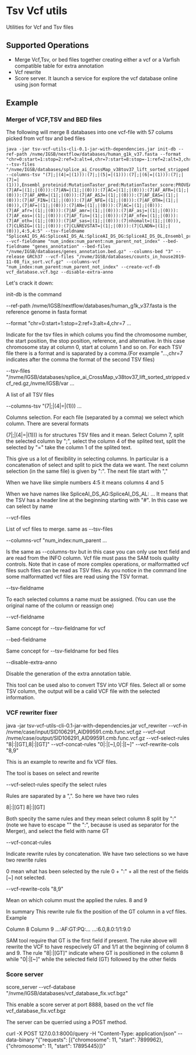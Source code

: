 # Tsv Vcf utils

Utilities for Vcf and Tsv files

## Supported Operations

- Merge Vcf,Tsv, or bed files together creating either a vcf or a Varfish compatible table for extra annotation
- Vcf rewrite
- Score server. It launch a service for explore the vcf database online using json format

## Example

### Merger of VCF,TSV and BED files

The following will merge 8 databases into one vcf-file with 57 colums picked from vcf tsv and bed files

```
java -jar tsv-vcf-utils-cli-0.1-jar-with-dependencies.jar init-db --ref-path /nvme/IGSB/nextflow/databases/human_g1k_v37.fasta --format "chr=0:start=1:stop=2:ref=3:alt=4,chr=7:start=8:stop=-1:ref=2:alt=3,chr=0:start=1:stop=-1:ref=3:alt=4,chr=0:start=1:stop=-1:ref=3:alt=4,chr=0:start=1:stop=-1:ref=3:alt=4,chr=0:start=1:stop=-1:ref=2:alt=3,chr=0:start=1:stop=-1:ref=2:alt=3" --tsv-files "/nvme/IGSB/databases/splice_ai_CrossMap_v38tov37_lift_sorted_stripped.vcf_red.gz,/nvme/IGSB/databases/dbNSFP4.1a_test_sorted.gz,/nvme/IGSB/databases/gnomad.genomes.r2.0.1.sites.noVEP.vcf_test.gz,/nvme/IGSB/databases/gnomad.exomes.r2.1.1.sites.vcf_red.bgz,/nvme/IGSB/databases/clinvar.vcf_red.gz,/nvme/IGSB/databases/InDels.tsv_red.gz,/nvme/IGSB/databases/whole_genome_SNVs.tsv_red.gz" --columns-tsv "(7|;|(4|=|(1))):(7|;|(5|=|(1))):(7|;|(6|=|(1))):(7|;|(7|=|(1))),Ensembl_proteinid:MutationTaster_pred:MutationTaster_score:PROVEAN_pred:PROVEAN_score:PrimateAI_pred:PrimateAI_score:Polyphen2_HVAR_pred:SIFT_pred:UK10K_AF:REVEL_score:REVEL_rankscore:phyloP100way_vertebrate:phyloP100way_vertebrate_rankscore:phastCons100way_vertebrate:phastCons100way_vertebrate_rankscore:BayesDel_noAF_score:BayesDel_noAF_pred:gnomAD_genomes_AC:gnomAD_genomes_nhomalt,(7|AF=|(1|;|(0))):(7|AN=|(1|;|(0))):(7|AC=|(1|;|(0))):(7|AF_AFR=|(1|;|(0))):(7|AF_AMR=|(1|;|(0))):(7|AF_ASJ=|(1|;|(0))):(7|AF_EAS=|(1|;|(0))):(7|AF_FIN=|(1|;|(0))):(7|AF_NFE=|(1|;|(0))):(7|AF_OTH=|(1|;|(0))),(7|AF=|(1|;|(0))):(7|AN=|(1|;|(0))):(7|AC=|(1|;|(0))):(7|AF_afr=|(1|;|(0))):(7|AF_amr=|(1|;|(0))):(7|AF_asj=|(1|;|(0))):(7|AF_eas=|(1|;|(0))):(7|AF_fin=|(1|;|(0))):(7|AF_nfe=|(1|;|(0))):(7|AF_oth=|(1|;|(0))):(7|AF_sas=|(1|;|(0))):(7|nhomalt=|(1|;|(0))),(7|CLNSIG=|(1|;|(0))):(7|CLNREVSTAT=|(1|;|(0))):(7|CLNDN=|(1|;|(0))),4:5,4:5" --tsv-fieldname "SpliceAI_DS_AG:SpliceAI_DS_AL:SpliceAI_DS_DG:SpliceAI_DS_DL,Ensembl_proteinid:MutationTaster_pred:MutationTaster_score:PROVEAN_pred:PROVEAN_score:PrimateAI_pred:PrimateAI_score:Polyphen2_HVAR_pred:SIFT_pred:UK10K_AF:REVEL_score:REVEL_rankscore:phyloP100way_vertebrate:phyloP100way_vertebrate_rankscore:phastCons100way_vertebrate:phastCons100way_vertebrate_rankscore:BayesDel_noAF_score:BayesDel_noAF_pred:gnomAD_genomes_AC:gnomAD_genomes_nhomalt,AF:AN:AC:AF_AFR:AF_AMR:AF_ASJ:AF_EAS:AF_FIN:AF_NFE:AF_OTH,AF:AN:AC:AF_afr:AF_amr:AF_asj:AF_eas:AF_fin:AF_nfe:AF_oth:AF_sas:nhomalt,CLNSIG:CLNREVSTAT:CLNDN,CADD_RawScore:CADD_PHRED,CADD_RawScore:CADD_PHRED" --vcf-fieldname "num_index:num_parent:num_parent_not_index" --bed-fieldname "genes_annotation" --bed-files "/nvme/IGSB/databases/genes_annotation.bed.gz" --columns-bed "3" --release GRCh37 --vcf-files "/nvme/IGSB/databases/counts_in_house2019-11-08_fix_sort.vcf.gz" --columns-vcf "num_index:num_parent:num_parent_not_index" --create-vcf-db vcf_database.vcf.bgz --disable-extra-anno
```

Let's crack it down:

init-db is the command

--ref-path /nvme/IGSB/nextflow/databases/human_g1k_v37.fasta is the reference genome in fasta format

--format "chr=0:start=1:stop=2:ref=3:alt=4,chr=7 ...

Indicate for the tsv files in which colums you find the chromosome number, the start position, the stop position, reference, and alternative. In this case chromosome stay at column 0, start at column 1 and so on. For each TSV file there is a format and is saparated by a comma.(For example "...,chr=7 indicates after the comma the format of the second TSV files) 

--tsv-files "/nvme/IGSB/databases/splice_ai_CrossMap_v38tov37_lift_sorted_stripped.vcf_red.gz,/nvme/IGSB/var ...

A list of all TSV files

--columns-tsv "(7|;|(4|=|(1))) ...

Columns selection. For each file (separated by a comma) we select which column. There are several formats

(7|;|(4|=|(1))) is for structures TSV files and it mean. Select Column 7, split the selected column by ";", select the column 4 of the splited text, split the selected by "=" take the column 1 of the splited text.

This give us a lot of flexibility in selecting columns. In particular is a concatenation of select and split to pick the data we want. The next column selection (in the same file) is given by ":". The next file start with ","

When we have like simple numbers 4:5 it means columns 4 and 5

When we have names like SpliceAI_DS_AG:SpliceAI_DS_AL: ... It means that the TSV has a header line at the beginning starting with "#". In this case we can select by name

--vcf-files

List of vcf files to merge. same as --tsv-files

--columns-vcf "num_index:num_parent ...

Is the same as --columns-tsv but in this case you can only use text field and are read from the INFO column. Vcf file must pass the SAM tools quality controls. Note that in case of more complex operations, or malformatted vcf files such files can be read as TSV files. As you notice in the command line some malformatted vcf files are read using the TSV format.

--tsv-fieldname

To each selected columns a name must be assigned. (You can use the original name of the column or reassign one)

--vcf-fieldname

Same concept for --tsv-fieldname for vcf

--bed-fieldname

Same concept for --tsv-fieldname for bed files

--disable-extra-anno

Disable the generation of the extra annotation table.


This tool can be used also to convert TSV into VCF files. Select all or some TSV column, the output will be a calid VCF file with the selected information.

### VCF rewriter fixer

java -jar tsv-vcf-utils-cli-0.1-jar-with-dependencies.jar vcf_rewriter --vcf-in /nvme/case/input/SID106291_AID99591.cmb.func.vcf.gz --vcf-out /nvme/case/output/SID106291_AID99591.cmb.func.vcf.gz --vcf-select-rules "8|\:|[GT],8|\:|[GT]" --vcf-concat-rules "0|\:|[~],0|\:|[~]" --vcf-rewrite-cols "8,9"

This is an example to rewrite and fix VCF files.

The tool is bases on select and rewrite

--vcf-select-rules specify the select rules

Rules are saparated by a ",". So here we have two rules

8|\:|[GT]
8|\:|[GT]

Both specity the same rules and they mean select column 8 split by ":" (note we have to escape "\" the ":", because is used as separator for the Merger), and select the field with name GT

--vcf-concat-rules

Indicate rewrite rules by concatenation. We have two selections so we have two rewrite rules

0 mean what has been selected by the rule 0 + ":" + all the rest of the fields [~] not selected.

--vcf-rewrite-cols "8,9"

Mean on which column must the applied the rules. 8 and 9


In summary This rewrite rule fix the position of the GT column in a vcf files. Example

Column 8            Column 9
...:AF:GT:PQ:...    ...:6.0,8.0:1/1:9.0


SAM tool require that GT is the first field if present. The ruke above will rewrite the VCF to have respecively GT and 1/1 at the beginning of column 8 and 9. The rule "8|\:|[GT]" indicate where GT is positioned in the column 8 while "0|\:|[~]" while the selected field (GT) followed by the other fields

### Score server

score_server --vcf-database "/nvme/IGSB/databases/vcf_database_fix.vcf.bgz"

This enable a score server at port 8888, based on the vcf file vcf_database_fix.vcf.bgz

The server can be querried using a POST method.

curl -X POST 127.0.0.1:8000/query  -H "Content-Type: application/json" --data-binary "{"requests": [{"chromosome": 11, "start": 7899962},{"chromosome": 11, "start": 17895445}]}"

